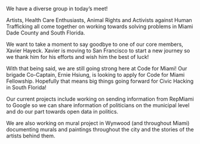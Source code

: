 We have a diverse group in today’s meet! 

Artists, Health Care Enthusiasts, Animal Rights and Activists against Human Trafficking all come together on working towards solving problems in Miami Dade County and South Florida.

We want to take a moment to say goodbye to one of our core members, Xavier Hayeck. Xavier is moving to San Francisco to start a new journey so we thank him for his efforts and wish him the best of luck!

With that being said, we are still going strong here at Code for Miami! Our brigade Co-Captain, Ernie Hsiung, is looking to apply for Code for Miami Fellowship. Hopefully that means big things going forward for Civic Hacking in South Florida!

Our current projects include working on sending information from RepMiami to Google so we can share information of politicians on the municipal level and do our part towards open data in politics.

We are also working on mural project in Wynwood (and throughout Miami) documenting murals and paintings throughout the city and the stories of the artists behind them. 